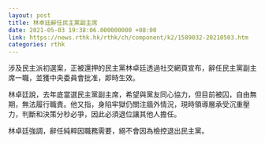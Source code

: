 ```yaml
---
layout: post
title: 林卓廷辭任民主黨副主席
date: 2021-05-03 19:38:06.000000000 +08:00
link: https://news.rthk.hk/rthk/ch/component/k2/1589032-20210503.htm
categories: rthk
---
```


涉及民主派初選案，正被還押的民主黨林卓廷透過社交網頁宣布，辭任民主黨副主席一職，並獲中央委員會批准，即時生效。

林卓廷說，去年底當選民主黨副主席，希望與黨友同心協力，但目前被囚，自由無期，無法履行職責。他又指，身陷牢獄仍關注牆外情況，現時領導層承受沉重壓力，判斷和決策分秒必爭，因此必須退位讓其他人擔任。

林卓廷強調，辭任純粹因職務需要，絕不會因為檢控退出民主黨。
